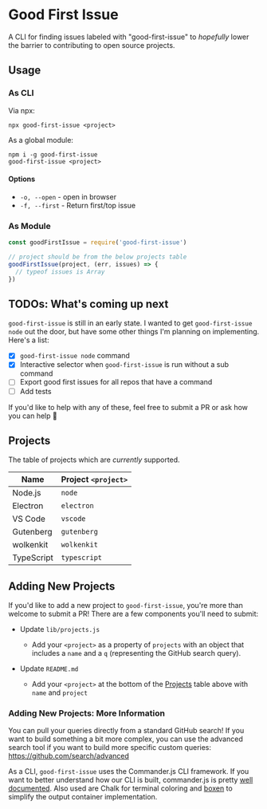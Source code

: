 # Good First Issue
A CLI for finding issues labeled with "good-first-issue" to _hopefully_ lower the barrier to contributing to open source projects.

## Usage

### As CLI

Via npx:
```
npx good-first-issue <project>
```

As a global module:
```
npm i -g good-first-issue
good-first-issue <project>
```

#### Options

- `-o, --open` - open in browser
- `-f, --first` - Return first/top issue

### As Module

```js
const goodFirstIssue = require('good-first-issue')

// project should be from the below projects table
goodFirstIssue(project, (err, issues) => {
  // typeof issues is Array
})
```

## TODOs: What's coming up next
`good-first-issue` is still in an early state. I wanted to get `good-first-issue node` out the door, but have some other things I'm planning on implementing. Here's a list:

- [x] `good-first-issue node` command
- [x] Interactive selector when `good-first-issue` is run without a sub command
- [ ] Export good first issues for all repos that have a command
- [ ] Add tests

If you'd like to help with any of these, feel free to submit a PR or ask how you can help 🤗

## Projects
The table of projects which are _currently_ supported.

| Name | Project `<project>` |
| --- | --- |
| Node.js | `node` |
| Electron | `electron` |
| VS Code | `vscode` |
| Gutenberg | `gutenberg` |
| wolkenkit | `wolkenkit` |
| TypeScript | `typescript` |

## Adding New Projects
If you'd like to add a new project to `good-first-issue`, you're more than welcome to submit a PR! There are a few components you'll need to submit:

- Update `lib/projects.js`
  - Add your `<project>` as a property of `projects` with an object that includes a `name` and a `q` (representing the GitHub search query).

- Update `README.md`
  - Add your `<project>` at the bottom of the [Projects](#projects) table above with `name` and `project`

### Adding New Projects: More Information

You can pull your queries directly from a standard GitHub search! If you want to build something a bit more complex, you can use the advanced search tool if you want to build more specific custom queries: https://github.com/search/advanced

As a CLI, `good-first-issue` uses the Commander.js CLI framework. If you want to better understand how our CLI is built, commander.js is pretty [well documented](https://github.com/tj/commander.js/). Also used are Chalk for terminal coloring and [boxen](https://github.com/sindresorhus/boxen) to simplify the output container implementation.
